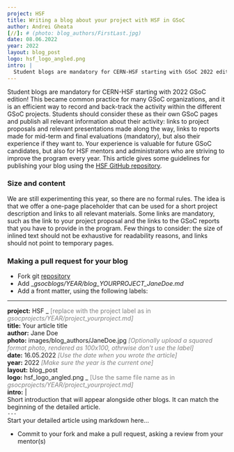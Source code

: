 ```yaml
---
project: HSF
title: Writing a blog about your project with HSF in GSoC
author: Andrei Gheata
[//]: # (photo: blog_authors/FirstLast.jpg)
date: 08.06.2022
year: 2022
layout: blog_post
logo: hsf_logo_angled.png
intro: |
  Student blogs are mandatory for CERN-HSF starting with GSoC 2022 edition! This became common practice for many GSoC organizations, and it is an efficient way to record and back-track the activity within the different GSoC projects. Students should consider this their own GSoC page and publish all relevant information about their activity: links to project proposals and relevant presentations made along the way, links to reports made for mid-term and final evaluations (mandatory), but also their experience if they want to. Your experience is valuable for future GSoC candidates, but also for HSF mentors and administrators who are striving to improve the program every year. This article gives some guidelines for publishing your blogs using the [HSF GitHub repository](https://github.com/HSF/hsf.github.io).
---
```


Student blogs are mandatory for CERN-HSF starting with 2022 GSoC edition! This became common practice for many GSoC organizations, and it is an efficient way to record and back-track the activity within the different GSoC projects. Students should consider these as their own GSoC pages and publish all relevant information about their activity: links to project proposals and relevant presentations made along the way, links to reports made for mid-term and final evaluations (mandatory), but also their experience if they want to. Your experience is valuable for future GSoC candidates, but also for HSF mentors and administrators who are striving to improve the program every year. This article gives some guidelines for publishing your blog using the [HSF GitHub repository](https://github.com/HSF/hsf.github.io).

### Size and content

We are still experimenting this year, so there are no formal rules. The idea is that we offer a one-page placeholder that can be used for a short project description and links to all relevant materials. Some links are mandatory, such as the link to your project proposal and the links to the GSoC reports that you have to provide in the program. Few things to consider: the size of inlined text should not be exhaustive for readability reasons, and links should not point to temporary pages. 

### Making a pull request for your blog

 * Fork git [repository](https://github.com/HSF/hsf.github.io)
 * Add __gsocblogs/YEAR/blog_YOURPROJECT_JaneDoe.md_
 * Add a front matter, using the following labels:

---
**project:** HSF _<span style="color:grey"> [replace with the project label as in _gsocprojects/YEAR/project_yourproject.md]</span>_<br/>
**title:** Your article title<br/>
**author:** Jane Doe<br/>
**photo:** images/blog_authors/JaneDoe.jpg _<span style="color:grey"> [Optionally upload a squared format photo, rendered as 100x100, othrwise don't use the label]</span>_<br/>
**date:** 16.05.2022 _<span style="color:grey"> [Use the date when you wrote the article]</span>_<br/>
**year:** 2022 _<span style="color:grey"> [Make sure the year is the current one]</span>_<br/>
**layout:** blog_post<br/>
**logo:** hsf_logo_angled.png _<span style="color:grey"> [Use the same file name as in _gsocprojects/YEAR/project_yourproject.md]</span>_<br/>
**intro:** |<br/>
Short introduction that will appear alongside other blogs. It can match the beginning of the detailed article.<br/>
`---`<br/>
Start your detailed article using markdown here...

 * Commit to your fork and make a pull request, asking a review from your mentor(s)






